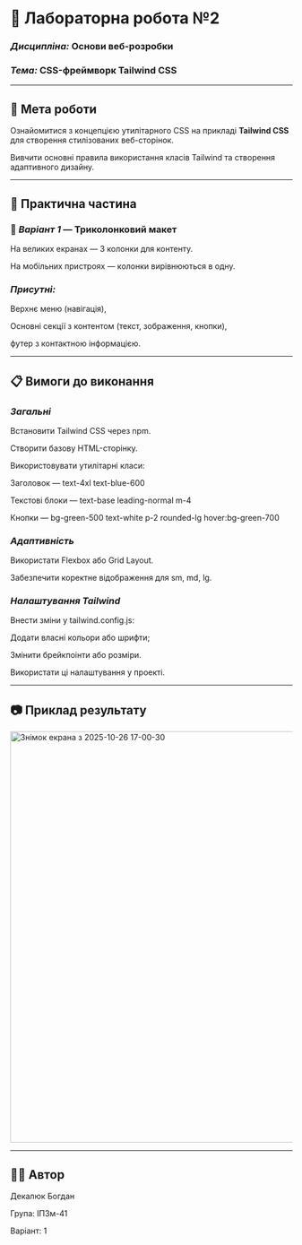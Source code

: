 # 🧩 Лабораторна робота №2  

### _Дисципліна:_ Основи веб-розробки  

### _Тема:_ CSS-фреймворк **Tailwind CSS**

---

## 🎯 Мета роботи

Ознайомитися з концепцією утилітарного CSS на прикладі **Tailwind CSS** для створення стилізованих веб-сторінок.  

Вивчити основні правила використання класів Tailwind та створення адаптивного дизайну.

---

## 🧾 Практична частина

### 📘 _Варіант 1_ — Триколонковий макет

На великих екранах — 3 колонки для контенту.

На мобільних пристроях — колонки вирівнюються в одну.

### _Присутні:_

Верхнє меню (навігація),

Основні секції з контентом (текст, зображення, кнопки),

футер з контактною інформацією.

---

## 📋 Вимоги до виконання

### _Загальні_

Встановити Tailwind CSS через npm.

Створити базову HTML-сторінку.

Використовувати утилітарні класи:

Заголовок — text-4xl text-blue-600

Текстові блоки — text-base leading-normal m-4

Кнопки — bg-green-500 text-white p-2 rounded-lg hover:bg-green-700

### _Адаптивність_

Використати Flexbox або Grid Layout.

Забезпечити коректне відображення для sm, md, lg.

### _Налаштування Tailwind_

Внести зміни у tailwind.config.js:

Додати власні кольори або шрифти;

Змінити брейкпоінти або розміри.

Використати ці налаштування у проекті.

--- 

## 📷 Приклад результату

<p style="center;">
<img width="1920" height="734" alt="Знімок екрана з 2025-10-26 17-00-30" src="https://github.com/user-attachments/assets/983ac157-cb39-49c9-9e3e-259f1ca417a5" />
<p/>

---

## 🧑‍💻 Автор

Декалюк Богдан

Група: ІПЗм-41

Варіант: 1
